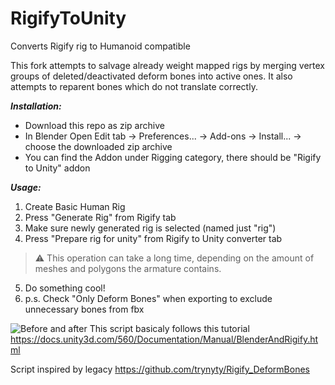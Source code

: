 # RigifyToUnity
Converts Rigify rig to Humanoid compatible  

This fork attempts to salvage already weight mapped rigs by merging vertex groups of deleted/deactivated deform bones into active ones. It also attempts to reparent bones which do not translate correctly.

**_Installation:_** 
- Download this repo as zip archive
- In Blender Open Edit tab -> Preferences... -> Add-ons -> Install... -> choose the downloaded zip archive
- You can find the Addon under Rigging category, there should be "Rigify to Unity" addon

**_Usage:_** 
1) Create Basic Human Rig
2) Press "Generate Rig" from Rigify tab
3) Make sure newly generated rig is selected (named just "rig")
4) Press "Prepare rig for unity" from Rigify to Unity converter tab

> :warning: This operation can take a long time, depending on the amount of meshes and polygons the armature contains.
5) Do something cool!
6) p.s. Check "Only Deform Bones" when exporting to exclude unnecessary bones from fbx

![Before and after](https://github.com/AlexLemminG/RigifyToUnity/raw/master/HowTo/6%20-%20diff.png)
This script basicaly follows this tutorial  
https://docs.unity3d.com/560/Documentation/Manual/BlenderAndRigify.html

Script inspired by legacy https://github.com/trynyty/Rigify_DeformBones